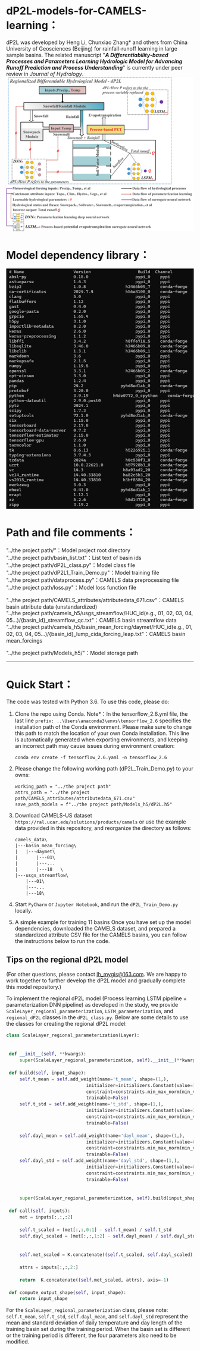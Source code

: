 # dP2L-models-for-CAMELS-learning：
dP2L was developed by Heng Li, Chunxiao Zhang* and others from China University of Geosciences (Beijing) for rainfall-runoff learning in large sample basins. 
The related manuscript "***A Differentiability‌-based Processes and Parameters Learning Hydrologic Model for Advancing Runoff Prediction and Process Understanding***" is currently under peer review in *Journal of Hydrology*.
![image](images/dP2L_model.png)

# Model dependency library：
![image](images/conda_list.png)

# Path and file comments：
"../the project path/"：Model project root directory  
"../the project path/basin_list.txt"：List text of basin ids  
"../the project path/dP2L_class.py"：Model class file  
"../the project path/dP2L1_Train_Demo.py"：Model training file  
"../the project path/dataprocess.py"：CAMELS data preprocessing file  
"../the project path/loss.py"：Model loss function file  
  
"../the project path/CAMELS_attributes/attributedata_671.csv"：CAMELS basin attribute data (unstandardized)  
"../the project path/camels_h5/usgs_streamflow/HUC_id(e.g., 01, 02, 03, 04, 05...)/{basin_id}_streamflow_qc.txt"：CAMELS basin streamflow data  
"../the project path/camels_h5/basin_mean_forcing/daymet/HUC_id(e.g., 01, 02, 03, 04, 05...)/{basin_id}_lump_cida_forcing_leap.txt"：CAMELS basin mean_forcings

"../the project path/Models_h5/"：Model storage path  


--------------------------------------------------------------------------------------------------------------------------------------------------------------------------------------------------
# Quick Start：
The code was tested with Python 3.6. To use this code, please do:

1. Clone the repo using Conda. Note*：In the tensorflow_2.6.yml file, the last line `prefix: ..\Users\anaconda3\envs\tensorflow_2.6` specifies the installation path of the Conda environment.
   Please make sure to change this path to match the location of your own Conda installation. This line is automatically generated when exporting environments, and keeping an incorrect path may cause issues during environment creation:

   ```shell
   conda env create -f tensorflow_2.6.yaml -n tensorflow_2.6
   ```

2. Please change the following working path (dP2L_Train_Demo.py) to your owns:

   ```shell
   working_path = "../the project path"
   attrs_path = "../the project path/CAMELS_attributes/attributedata_671.csv"
   save_path_models = f"../the project path/Models_h5/dP2L.h5"
   ```

3. Download CAMELS-US dataset `https://ral.ucar.edu/solutions/products/camels` or use the example data provided in this repository, and reorganize the directory as follows:

   ```
   camels_data\
   |---basin_mean_forcing\
   |   |---daymet\
   |       |---01\
   |       |---...	
   |       |---18	\
   |---usgs_streamflow\
       |---01\
       |---...	
       |---18\
   ```

4. Start `PyCharm` or `Jupyter Notebook`, and run the `dP2L_Train_Demo.py` locally.



5. A simple example for training 11 basins
Once you have set up the model dependencies, downloaded the CAMELS dataset, and prepared a standardized attribute CSV file for the CAMELS basins, you can follow the instructions below to run the code.







## Tips on the regional dP2L model
(For other questions, please contact lh_mygis@163.com. We are happy to work together to further develop the dP2L model and gradually complete this model repository.)

To implement the regional dP2L model (Process learning LSTM pipeline + parameterization DNN pipeline) as developed in the study, we provide `ScaleLayer_regional_parameterization`, `LSTM_parameterization`, and `regional_dP2L` classes in the `dP2L_class.py`. Below are some details to use the classes for creating the regional dP2L model:

   ```python
class ScaleLayer_regional_parameterization(Layer):


    def __init__(self, **kwargs):
        super(ScaleLayer_regional_parameterization, self).__init__(**kwargs)

    def build(self, input_shape):
        self.t_mean = self.add_weight(name='t_mean', shape=(1,),  
                                 initializer=initializers.Constant(value=10.50360728383252),
                                 constraint=constraints.min_max_norm(min_value=0.0, max_value=10000.0, rate=0.9),
                                 trainable=False)
        self.t_std = self.add_weight(name='t_std', shape=(1,), 
                                 initializer=initializers.Constant(value=10.30964231561827),
                                 constraint=constraints.min_max_norm(min_value=0.0, max_value=10000.0, rate=0.9),
                                 trainable=False)

        self.dayl_mean = self.add_weight(name='dayl_mean', shape=(1,), 
                                 initializer=initializers.Constant(value=0.49992111027762387),
                                 constraint=constraints.min_max_norm(min_value=0.0, max_value=10000.0, rate=0.9),
                                 trainable=False)
        self.dayl_std = self.add_weight(name='dayl_std', shape=(1,), 
                                 initializer=initializers.Constant(value=0.08233807739244361),
                                 constraint=constraints.min_max_norm(min_value=0.0, max_value=10000.0, rate=0.9),
                                 trainable=False)


        super(ScaleLayer_regional_parameterization, self).build(input_shape)

    def call(self, inputs):
        met = inputs[:,:,:2]

        self.t_scaled = (met[:,:,0:1] - self.t_mean) / self.t_std
        self.dayl_scaled = (met[:,:,1:2] - self.dayl_mean) / self.dayl_std


        self.met_scaled = K.concatenate((self.t_scaled, self.dayl_scaled), axis=-1)

        attrs = inputs[:,:,2:]

        return  K.concatenate((self.met_scaled, attrs), axis=-1)

    def compute_output_shape(self, input_shape):
        return input_shape
   ```

For the `ScaleLayer_regional_parameterization` class, please note:
`self.t_mean`, `self.t_std`, `self.dayl_mean`, and `self.dayl_std` represent the mean and standard deviation of daily temperature and day length of the training basin set during the training period. When the basin set is different or the training period is different, the four parameters also need to be modified.
